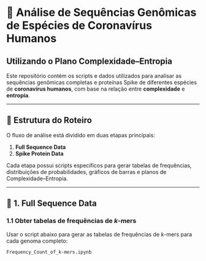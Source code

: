 # 🧬 Análise de Sequências Genômicas de Espécies de Coronavírus Humanos
## Utilizando o Plano Complexidade–Entropia

Este repositório contém os scripts e dados utilizados para analisar as sequências genômicas completas e proteínas Spike de diferentes espécies de **coronavírus humanos**, com base na relação entre **complexidade** e **entropia**.

---

## 📁 Estrutura do Roteiro

O fluxo de análise está dividido em duas etapas principais:

1. **Full Sequence Data**
2. **Spike Protein Data**

Cada etapa possui scripts específicos para gerar tabelas de frequências, distribuições de probabilidades, gráficos de barras e planos de Complexidade–Entropia.

---

## 🔹 1. Full Sequence Data

### 1.1 Obter tabelas de frequências de *k*-mers
Usar o script abaixo para gerar as tabelas de frequências de *k*-mers para cada genoma completo:

```bash
Frequency_Count_of_k-mers.ipynb


